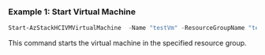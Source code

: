 ### Example 1: Start Virtual Machine 
```powershell
Start-AzStackHCIVMVirtualMachine  -Name "testVm" -ResourceGroupName "test-rg"

```
This command starts the virtual machine in the specified resource group. 